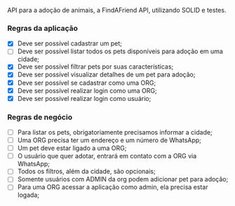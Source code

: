 API para a adoção de animais, a FindAFriend API, utilizando SOLID e testes.

### Regras da aplicação

- [x] Deve ser possível cadastrar um pet;
- [ ] Deve ser possível listar todos os pets disponíveis para adoção em uma cidade;
- [x] Deve ser possível filtrar pets por suas características;
- [x] Deve ser possível visualizar detalhes de um pet para adoção;
- [x] Deve ser possível se cadastrar como uma ORG;
- [x] Deve ser possível realizar login como uma ORG;
- [x] Deve ser possivel realizar login como usuário;
### Regras de negócio

- [ ] Para listar os pets, obrigatoriamente precisamos informar a cidade;
- [ ] Uma ORG precisa ter um endereço e um número de WhatsApp;
- [ ] Um pet deve estar ligado a uma ORG;
- [ ] O usuário que quer adotar, entrará em contato com a ORG via WhatsApp;
- [ ] Todos os filtros, além da cidade, são opcionais;
- [ ] Somente usuários com ADMIN da org podem adicionar pet para adoção;
- [ ] Para uma ORG acessar a aplicação como admin, ela precisa estar logada;